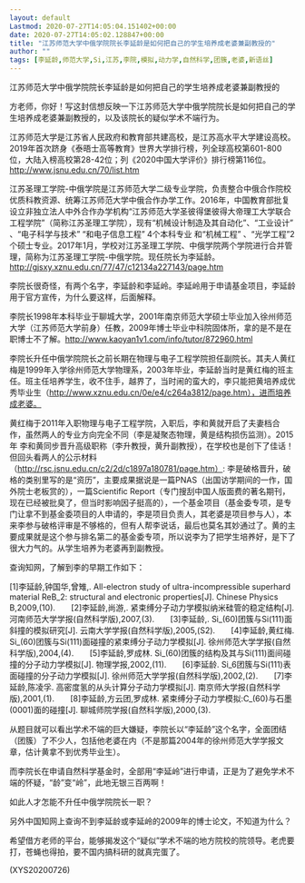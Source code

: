 ```yaml
---
layout: default
Lastmod: 2020-07-27T14:05:04.151402+00:00
date: 2020-07-27T14:05:02.128847+00:00
title: "江苏师范大学中俄学院院长李延龄是如何把自己的学生培养成老婆兼副教授的"
author: ""
tags: [李延龄,师范大学,Si,江苏,李院,模拟,动力学,自然科学,团簇,老婆,新语丝]
---
```


江苏师范大学中俄学院院长李延龄是如何把自己的学生培养成老婆兼副教授的

方老师，你好！写这封信想反映一下江苏师范大学中俄学院院长是如何把自己的学生培养成老婆兼副教授的，以及该院长的疑似学术不端行为。

江苏师范大学是江苏省人民政府和教育部共建高校，是江苏高水平大学建设高校。2019年首次跻身《泰晤士高等教育》世界大学排行榜，列全球高校第601-800位，大陆入榜高校第28-42位；列《2020中国大学评价》排行榜第116位。http://www.jsnu.edu.cn/70/list.htm

江苏圣理工学院-中俄学院是江苏师范大学二级专业学院，负责整合中俄合作院校优质科教资源、统筹江苏师范大学中俄合作办学工作。2016年，中国教育部批复设立非独立法人中外合作办学机构“江苏师范大学圣彼得堡彼得大帝理工大学联合工程学院”（简称江苏圣理工学院），现有“机械设计制造及其自动化”、“工业设计” 、“电子科学与技术” “和电子信息工程” 4个本科专业 和“机械工程” 、“光学工程”2个硕士专业。2017年1月，学校对江苏圣理工学院、中俄学院两个学院进行合并管理，简称为江苏圣理工学院-中俄学院。现任院长为李延龄。http://gjsxy.xznu.edu.cn/77/47/c12134a227143/page.htm

李院长很奇怪，有两个名字，李延龄和李延岭。李延岭用于申请基金项目，李延龄用于官方宣传，为什么要这样，后面解释。

李院长1998年本科毕业于聊城大学，2001年南京师范大学硕士毕业加入徐州师范大学（江苏师范大学前身）任教，2009年博士毕业中科院固体所，拿的是不是在职博士不了解。http://www.kaoyan1v1.com/info/tutor/872960.html

李院长升任中俄学院院长之前长期在物理与电子工程学院担任副院长。其夫人黄红梅是1999年入学徐州师范大学物理系，2003年毕业，李延龄当时是黄红梅的班主任。班主任培养学生，收不住手，越界了，当时闹的蛮大的，李只能把黄培养成优秀毕业生（http://www.xznu.edu.cn/0e/e4/c264a3812/page.htm），进而培养成老婆。

黄红梅于2011年入职物理与电子工程学院，入职后，李和黄就开启了夫妻档合作，虽然两人的专业方向完全不同（李是凝聚态物理，黄是结构损伤监测）。2015年 李和黄同步晋升高级职称（李升教授，黄升副教授），在学校也是创下了佳话！但回头看两人的公示材料（http://rsc.jsnu.edu.cn/c2/2d/c1897a180781/page.htm）: 李是破格晋升，破格的类别里写的是“资历”，主要成果据说是一篇PNAS（出国访学期间的一作，国外院士老板赏的），一篇Scientific Report（专门搜刮中国人版面费的著名期刊，现在已经被批臭了，但当时影响因子挺高的），一个基金项目（基金委专项，是专门让拿不到基金委项目的人申请的，李是项目负责人，其老婆是项目参与人），本来李参与破格评审是不够格的，但有人帮李说话，最后也莫名其妙通过了。黄的主要成果就是这个参与排名第二的基金委专项，所以说李为了把学生培养好，是下了很大力气的。从学生培养为老婆再到副教授。

查询知网，了解到李的早期工作如下：

[1]李延龄,钟国华,曾雉,. All-electron study of ultra-incompressible superhard material ReB_2: structural and electronic properties[J]. Chinese Physics B,2009,(10).　　[2]李延龄,尚游,. 紧束缚分子动力学模拟纳米硅管的稳定结构[J]. 河南师范大学学报(自然科学版),2007,(3).　　[3]李延龄,. Si_(60)团簇与Si(111)面斜撞的模拟研究[J]. 云南大学学报(自然科学版),2005,(S2).　　[4]李延龄,黄红梅. Si_(60)团簇与Si(111)面碰撞的紧束缚分子动力学模拟[J]. 徐州师范大学学报(自然科学版),2004,(4).　　[5]李延龄,罗成林. Si_(60)团簇的结构及其与Si(111)面间碰撞的分子动力学模拟[J]. 物理学报,2002,(11).　　[6]李延龄. Si_6团簇与Si(111)表面碰撞的分子动力学模拟[J]. 徐州师范大学学报(自然科学版),2002,(2).　　[7]李延龄,陈凌孚. 高密度氢的从头计算分子动力学模拟[J]. 南京师大学报(自然科学版),2001,(1).　　[8]李延龄,方云团,罗成林. 紧束缚分子动力学模拟:C_(60)与石墨(0001)面的碰撞[J]. 聊城师院学报(自然科学版),2000,(3).

从题目就可以看出学术不端的巨大嫌疑，李院长以“李延龄”这个名字，全面团结（团簇）了不少人，包括他老婆在内（不是那篇2004年的徐州师范大学学报文章，估计黄拿不到优秀毕业生）。

而李院长在申请自然科学基金时，全部用“李延岭”进行申请，正是为了避免学术不端的怀疑，“龄”变“岭”，此地无银三百两啊！

如此人才怎能不升任中俄学院院长一职？

另外中国知网上查询不到李延龄或李延岭的2009年的博士论文，不知道为什么？

希望借方老师的平台，能够揭发这个“疑似”学术不端的地方院校的院领导。老虎要打，苍蝇也得拍，要不国内搞科研的就真完蛋了。

(XYS20200726)

